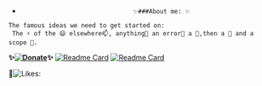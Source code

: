 -                                    ✨###About me: ✨
```autohotkey
The famous ideas we need to get started on: 
 The ⚡ of the 😄 elsewhere📫, anything💬 an error🤔 a 👯,then a 🌱 and a scope 🔭.
```

**✨[![Donate](https://img.shields.io/badge/Donate-PayPal-green.svg)](https://paypal.me/ot1985)✨**
[![Readme Card](https://github-readme-stats.vercel.app/api/pin/?username=acccounttest&repo=DarkChromePastelFluoWebTheme-trick-for-aim-stylish-editor-maybe-or-any-other-editors&theme=onedark&show_icons=true&count_private=true&icon_color=magenta&line_height=60&title_color=green&text_color=lightblue)](https://github.com/acccounttest/DarkChromePastelFluoWebTheme-trick-for-aim-stylish-editor-maybe-or-any-other-editors)
[![Readme Card](https://github-readme-stats.vercel.app/api/pin/?username=acccounttest&repo=DarkGMaps&theme=onedark&show_icons=true&count_private=true&border_color=yellow&bg_color=red)](https://github.com/acccounttest/DarkGMaps)

:yellow_heart:![Likes: ](https://komarev.com/ghpvc/?username=acccounttest&style=plastic&Color=FF7F55&label=Likes+:+)
